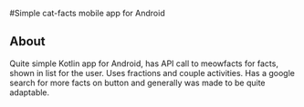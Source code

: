 #Simple cat-facts mobile app for Android

## About

Quite simple Kotlin app for Android, has API call to meowfacts for facts, shown in list for the user. 
Uses fractions and couple activities. Has a google search for more facts on button and generally was made to be quite adaptable. 
